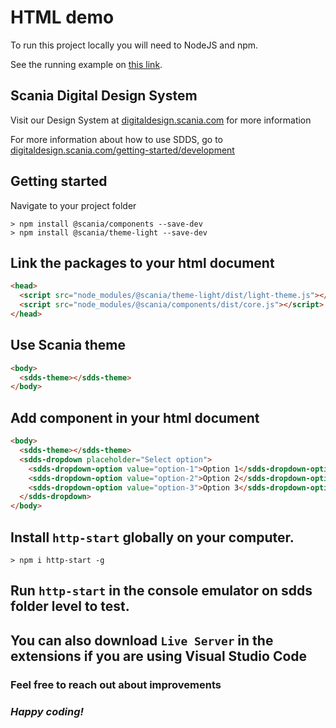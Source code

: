 # HTML demo

To run this project locally you will need to NodeJS and npm.

See the running example on [this link](https://scania.github.io/corporate-ui-angular/).

## Scania Digital Design System

Visit our Design System at [digitaldesign.scania.com](https://digitaldesign.scania.com/) for more information

For more information about how to use SDDS, go to [digitaldesign.scania.com/getting-started/development](https://digitaldesign.scania.com/getting-started/development)

## Getting started

Navigate to your project folder

```shell
> npm install @scania/components --save-dev
> npm install @scania/theme-light --save-dev
```

## Link the packages to your html document

```html
<head>
  <script src="node_modules/@scania/theme-light/dist/light-theme.js"></script>
  <script src="node_modules/@scania/components/dist/core.js"></script>
</head>
```

## Use Scania theme

```html
<body>
  <sdds-theme></sdds-theme>
</body>
```

## Add component in your html document

```html
<body>
  <sdds-theme></sdds-theme>
  <sdds-dropdown placeholder="Select option">
    <sdds-dropdown-option value="option-1">Option 1</sdds-dropdown-option>
    <sdds-dropdown-option value="option-2">Option 2</sdds-dropdown-option>
    <sdds-dropdown-option value="option-3">Option 3</sdds-dropdown-option>
  </sdds-dropdown>
</body>
```

## Install `http-start` globally on your computer.

```shell
> npm i http-start -g
```

## Run `http-start` in the console emulator on sdds folder level to test.

## You can also download `Live Server` in the extensions if you are using Visual Studio Code

### Feel free to reach out about improvements

### _Happy coding!_
